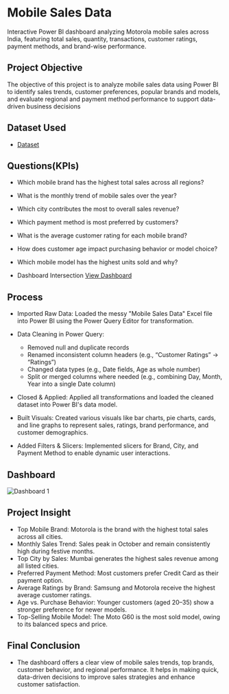 # Mobile Sales Data
Interactive Power BI dashboard analyzing Motorola mobile sales across India, featuring total sales, quantity, transactions, customer ratings, payment methods, and brand-wise performance.

## Project Objective
The objective of this project is to analyze mobile sales data using Power BI to identify sales trends, customer preferences, popular brands and models, and evaluate regional and payment method performance to support data-driven business decisions


## Dataset Used
- <a href="https://github.com/kunalkadu2001/Motorola-sales-dashboard/blob/main/Day%20-%2030%20-%20Mobile%20Sales%20Data.xlsx">Dataset</a>

## Questions(KPIs)

- Which mobile brand has the highest total sales across all regions?
- What is the monthly trend of mobile sales over the year?
- Which city contributes the most to overall sales revenue?
- Which payment method is most preferred by customers?
- What is the average customer rating for each mobile brand?
- How does customer age impact purchasing behavior or model choice?
- Which mobile model has the highest units sold and why?


- Dashboard Intersection  <a href="https://github.com/kunalkadu2001/Motorola-sales-dashboard/blob/main/Dashboard%201.jpg">View Dashboard</a>

## Process
- Imported Raw Data: Loaded the messy "Mobile Sales Data" Excel file into Power BI using the Power Query Editor for transformation.
  
- Data Cleaning in Power Query:
     - Removed null and duplicate records
     - Renamed inconsistent column headers (e.g., “Customer Ratings” → “Ratings”)
     - Changed data types (e.g., Date fields, Age as whole number)
     - Split or merged columns where needed (e.g., combining Day, Month, Year into a single Date column)
       
- Closed & Applied: Applied all transformations and loaded the cleaned dataset into Power BI's data model.
 
- Built Visuals: Created various visuals like bar charts, pie charts, cards, and line graphs to represent sales, ratings, brand performance, and customer demographics.
 
- Added Filters & Slicers: Implemented slicers for Brand, City, and Payment Method to enable dynamic user interactions.

## Dashboard

![Dashboard 1](https://github.com/user-attachments/assets/e3cd34e2-c473-4a7c-aadd-6aead33e453e)

## Project Insight

- Top Mobile Brand: Motorola is the brand with the highest total sales across all cities.
- Monthly Sales Trend: Sales peak in October and remain consistently high during festive months.
- Top City by Sales: Mumbai generates the highest sales revenue among all listed cities.
- Preferred Payment Method: Most customers prefer Credit Card as their payment option.
- Average Ratings by Brand: Samsung and Motorola receive the highest average customer ratings.
- Age vs. Purchase Behavior: Younger customers (aged 20–35) show a stronger preference for newer models.
- Top-Selling Mobile Model: The Moto G60 is the most sold model, owing to its balanced specs and price.

## Final Conclusion
- The dashboard offers a clear view of mobile sales trends, top brands, customer behavior, and regional performance. It helps in making quick, data-driven decisions to improve sales strategies and enhance customer satisfaction.
